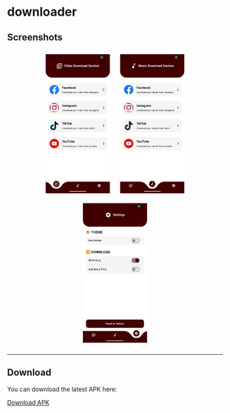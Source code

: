 # downloader

## Screenshots

<p align="center">
    <img src="assets/screenshot/1.jpg" alt="Screenshot 1" width="150" style="margin: 10px;" />
    <img src="assets/screenshot/2.jpg" alt="Screenshot 2" width="150" style="margin: 10px;" />
    <img src="assets/screenshot/3.jpg" alt="Screenshot 3" width="150" style="margin: 10px;" />
</p>

---

## Download

You can download the latest APK here:

[Download APK](https://github.com/ohidul225/Downloader/releases/tag/v2.0.0)
